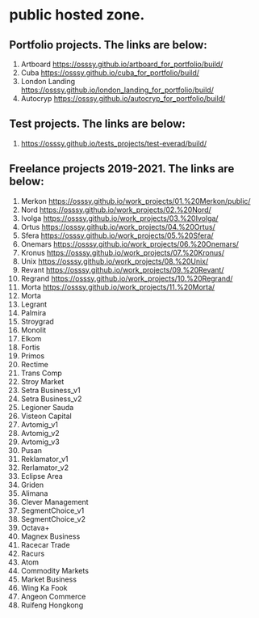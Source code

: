 # public hosted zone.

## Portfolio projects. The links are below: 
1. Artboard https://osssy.github.io/artboard_for_portfolio/build/
2. Cuba https://osssy.github.io/cuba_for_portfolio/build/
3. London Landing https://osssy.github.io/london_landing_for_portfolio/build/
4. Autocryp https://osssy.github.io/autocryp_for_portfolio/build/

## Test projects. The links are below: 
1. https://osssy.github.io/tests_projects/test-everad/build/

## Freelance projects 2019-2021. The links are below:
01. Merkon https://osssy.github.io/work_projects/01.%20Merkon/public/
02. Nord https://osssy.github.io/work_projects/02.%20Nord/
03. Ivolga https://osssy.github.io/work_projects/03.%20Ivolga/
04. Ortus https://osssy.github.io/work_projects/04.%20Ortus/
05. Sfera https://osssy.github.io/work_projects/05.%20Sfera/
06. Onemars https://osssy.github.io/work_projects/06.%20Onemars/
07. Kronus https://osssy.github.io/work_projects/07.%20Kronus/
08. Unix https://osssy.github.io/work_projects/08.%20Unix/
09. Revant https://osssy.github.io/work_projects/09.%20Revant/
10. Regrand https://osssy.github.io/work_projects/10.%20Regrand/
11. Morta https://osssy.github.io/work_projects/11.%20Morta/
12. Morta
13. Legrant
14. Palmira
15. Stroygrad
16. Monolit
17. Elkom
18. Fortis
19. Primos
20. Rectime
21. Trans Comp
22. Stroy Market
23. Setra Business_v1
24. Setra Business_v2
25. Legioner Sauda
26. Visteon Capital
27. Avtomig_v1
28. Avtomig_v2
29. Avtomig_v3
30. Pusan
31. Reklamator_v1
32. Rerlamator_v2
33. Eclipse Area
34. Griden
35. Alimana
36. Clever Management
37. SegmentChoice_v1
38. SegmentChoice_v2
39. Octava+
40. Magnex Business
41. Racecar Trade
42. Racurs
43. Atom
44. Commodity Markets
45. Market Business
46. Wing Ka Fook
47. Angeon Commerce
48. Ruifeng Hongkong